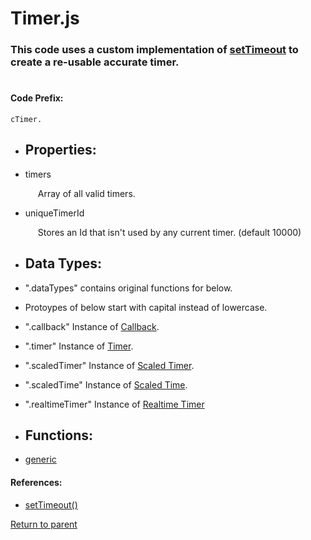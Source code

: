 # Timer.js
### This code uses a custom implementation of [setTimeout](#settimeout) to create a re-usable accurate timer.
#

#### <a name="codeprefix"/> Code Prefix:
    cTimer.  

* <a name="properties"/> <h2> Properties: </h2>

* <a name="timerlist"/> timers <p style="padding-left: 20px;"> Array of all valid timers. </p>

* <a name="uniquetimerid"/> uniqueTimerId <p style="padding-left: 20px;"> Stores an Id that isn't used by any current timer. (default 10000) </p>


* <a name="datatypes"/> <h2> Data Types: </h2>

* ".dataTypes" contains original functions for below.
* Protoypes of below start with capital instead of lowercase.
* ".callback" Instance of [Callback](./Markdowns/callback.md).
* ".timer" Instance of [Timer](./Markdowns/baseTimer.md).
* ".scaledTimer" Instance of [Scaled Timer](./Markdowns/scaledTimer.md).
* ".scaledTime" Instance of [Scaled Time](./Markdowns/scaledTime.md).
* ".realtimeTimer" Instance of [Realtime Timer](./Markdowns/realtimeTimer.md)

* <a name="functions"/> <h2> Functions: </h2>

* [generic](./Markdowns/generic.md)

#### References: 
 * <a name="settimeout"/> [setTimeout()](https://developer.mozilla.org/en-US/docs/Web/API/WindowOrWorkerGlobalScope/setTimeout)
  
[Return to parent](/README.md)